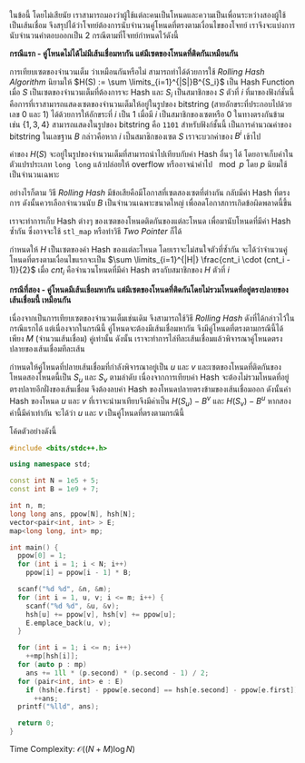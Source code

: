 ในข้อนี้ โดยไม่เสียนัย เราสามารถมองว่าผู้ใช้แต่ละคนเป็นโหนดและความเป็นเพื่อนระหว่างสองผู้ใช้เป็นเส้นเชื่อม จึงสรุปได้ว่าโจทย์ต้องการนับจำนวนคู่โหนดที่ตรงตามเงื่อนไขของโจทย์ เราจึงจะแบ่งการนับจำนวนคำตอบออกเป็น 2 กรณีตามที่โจทย์กำหนดไว้ดังนี้

__กรณีแรก - คู่โหนดไม่ได้ไม่มีเส้นเชื่อมหากัน แต่มีเซตของโหนดที่ติดกันเหมือนกัน__

การเทียบเซตของจำนวนเต็ม ว่าเหมือนกันหรือไม่ สามารถทำได้ด้วยการใช้ *Rolling Hash Algorithm*  นิยามให้ $H(S) := \sum \limits_{i=1}^{|S|}B^{S_i}$ เป็น Hash Function เมื่อ $S$ เป็นเซตของจำนวนเต็มที่ต้องการจะ Hash และ $S_i$ เป็นสมาชิกของ $S$ ตัวที่ $i$ ที่มาของฟังก์ชั่นนี้คือการที่เราสามารถแสดงเซตของจำนวนเต็มให้อยู่ในรูปของ bitstring (สายอักขระที่ประกอบไปด้วยเลข 0 และ 1) ได้ด้วยการให้อักขระที่ $i$ เป็น 1 เมื่อมี $i$ เป็นสมาชิกของเซตหรือ 0 ในทางตรงกันข้าม เช่น $\{1, 3, 4\}$ สามารถแสดงในรูปของ bitstring คือ ```1101``` สำหรับฟังก์ชั้นนี้ เป็นการคำนวณค่าของ bitstring ในเลขฐาน $B$ กล่าวคือหาก $i$ เป็นสมาชิกของเซต $S$ เราจะบวกค่าของ $B^i$ เข้าไป

ค่าของ $H(S)$ จะอยู่ในรูปของจำนวนเต็มที่สามารถนำไปเทียบกับค่า Hash อื่นๆ ได้ โดยอาจเก็บค่าในตัวแปรประเภท `long long` แล้วปล่อยให้ overflow หรืออาจนำค่าไป $\mod p$ โดย $p$ นิยมใช้เป็นจำนวนเฉพาะ

อย่างไรก็ตาม วิธี *Rolling Hash* มีข้อเสียคือมีโอกาสที่เซตสองเซตที่ต่างกัน กลับมีค่า Hash ที่ตรงการ ดังนั้นควรเลือกจำนวนนับ $B$ เป็นจำนวนเฉพาะขนาดใหญ่ เพื่อลดโอกาสการเกิดข้อผิดพลาดนี้ขึ้น

เราจะทำการเก็บ Hash ต่างๆ ของเซตของโหนดติดกันของแต่ละโหนด เพื่อมานับโหนดที่มีค่า Hash ซ้ำกัน ซึ่งอาจจะใช้ `stl_map` หรือทำวิธี *Two Pointer* ก็ได้

กำหนดให้ $H$ เป็นเซตของค่า Hash ของแต่ละโหนด โดยเราจะไม่สนใจตัวที่ซ้ำกัน จะได้ว่าจำนวนคู่โหนดที่ตรงตามเงื่อนไขแรกจะเป็น $\sum \limits_{i=1}^{|H|} \frac{cnt_i \cdot (cnt_i - 1)}{2}$ เมื่อ $cnt_i$ คือจำนวนโหนดที่มีค่า Hash ตรงกับสมาชิกของ $H$ ตัวที่ $i$

__กรณีที่สอง - คู่โหนดมีเส้นเชื่อมหากัน แต่มีเซตของโหนดที่ติดกันโดยไม่รวมโหนดที่อยู่ตรงปลายของเส้นเชื่อมนี้ เหมือนกัน__

เนื่องจากเป็นการเทียบเซตของจำนวนเต็มเช่นเดิม จึงสามารถใช้วิธี *Rolling Hash* ดังที่ได้กล่าวไว้ในกรณีแรกได้ แต่เนื่องจากในกรณีนี้ คู่โหนดจะต้องมีเส้นเชื่อมหากัน จึงมีคู่โหนดที่ตรงตามกรณีนี้ได้เพียง $M$ (จำนวนเส้นเชื่อม) คู่เท่านั้น ดังนั้น เราจะทำการไล่ทีละเส้นเชื่อมแล้วพิจารณาคู่โหนดตรงปลายของเส้นเชื่อมทีละเส้น

กำหนดให้คู่โหนดที่ปลายเส้นเชื่อมที่กำลังพิจารณาอยู่เป็น $u$ และ $v$ และเซตของโหนดที่ติดกันของโหนดสองโหนดนี้เป็น $S_u$ และ $S_v$ ตามลำดับ เนื่องจากการเทียบค่า Hash จะต้องไม่รวมโหนดที่อยู่ตรงปลายอีกฝั่งของเส้นเชื่อม จึงต้องลบค่า Hash ของโหนดปลายตรงข้ามของเส้นเชื่อมออก ดังนั้นค่า Hash ของโหนด $u$ และ $v$ ที่เราจะนำมาเทียบจึงมีค่าเป็น $H(S_u) - B^{v}$ และ $H(S_v) - B^{u}$ หากสองค่านี้มีค่าเท่ากัน จะได้ว่า $u$ และ $v$ เป็นคู่โหนดที่ตรงตามกรณีนี้

โค้ดตัวอย่างดังนี้

```cpp
#include <bits/stdc++.h>

using namespace std;

const int N = 1e5 + 5;
const int B = 1e9 + 7;

int n, m;
long long ans, ppow[N], hsh[N];
vector<pair<int, int> > E;
map<long long, int> mp;

int main() {
  ppow[0] = 1;
  for (int i = 1; i < N; i++)
    ppow[i] = ppow[i - 1] * B;

  scanf("%d %d", &n, &m);
  for (int i = 1, u, v; i <= m; i++) {
    scanf("%d %d", &u, &v);
    hsh[u] += ppow[v], hsh[v] += ppow[u];
    E.emplace_back(u, v);
  }

  for (int i = 1; i <= n; i++)
    ++mp[hsh[i]];
  for (auto p : mp)
    ans += 1ll * (p.second) * (p.second - 1) / 2;
  for (pair<int, int> e : E)
    if (hsh[e.first] - ppow[e.second] == hsh[e.second] - ppow[e.first])
      ++ans;
  printf("%lld", ans);

  return 0;
}
```

Time Complexity: $\mathcal{O}((N + M) \log N)$
